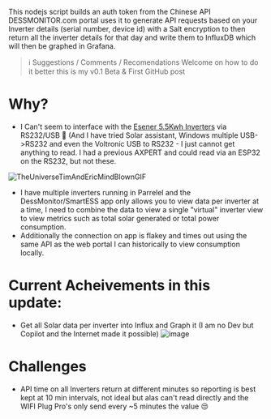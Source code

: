 This nodejs script builds an auth token from the Chinese API DESSMONITOR.com portal uses it to generate API requests based on your Inverter details (serial number, device id) with a Salt encryption to then return all the inverter details for that day and write them to InfluxDB which will then be graphed in Grafana.

> ℹ️ Suggestions / Comments / Recomendations Welcome on how to do it better this is my v0.1 Beta & First GitHub post


# Why?
- I Can't seem to interface with the [Esener 5.5Kwh Inverters](https://web.archive.org/web/20240605134455/https://solarwarehousesa.com/products/esener-5-5kw-mppt-100a-120v-450vdc-wifi) via RS232/USB 🤯 (And I have tried Solar assistant, Windows multiple USB->RS232 and even the Voltronic USB to RS232 - I just cannot get anything to read. I had a previous AXPERT and could read via an ESP32 on the RS232, but not these.

![TheUniverseTimAndEricMindBlownGIF](https://github.com/theLarryds/solar/assets/171812054/1796bb35-8ecb-4ed8-806f-abfef9549a2f)

- I have multiple inverters running in Parrelel and the DessMonitor/SmartESS app only allows you to view data per inverter at a time, I need to combine the data to view a single "virtual" inverter view to view metrics such as total solar generated or total power consumption.
- Additionally the connection on app is flakey and times out using the same API as the web portal I can historically to view consumption locally.


# Current Acheivements in this update:
- Get all Solar data per inverter into Influx and Graph it (I am no Dev but Copilot and the Internet made it possible)
![image](https://github.com/theLarryds/solar/assets/171812054/f58b6d63-cf05-438c-bbbf-7ad96f461885)


# Challenges
- API time on all Inverters return at different minutes so reporting is best kept at 10 min intervals, not ideal but alas can't read directly and the WIFI Plug Pro's only send every ~5 minutes the value 😒
